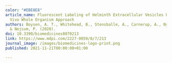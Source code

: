 ```yaml
---
color: "#EBE8E8"
article_name: Fluorescent Labeling of Helminth Extracellular Vesicles Using an In
  Vivo Whole Organism Approach
authors: Boysen, A. T., Whitehead, B., Stensballe, A., Carnerup, A., Nylander, T.,
  & Nejsum, P. (2020).
doi: 10.3390/biomedicines8070213
link: https://www.mdpi.com/2227-9059/8/7/213
journal_image: /images/biomedicines-logo-print.png
published: 2021-11-21T00:00:00+01:00

---
```

